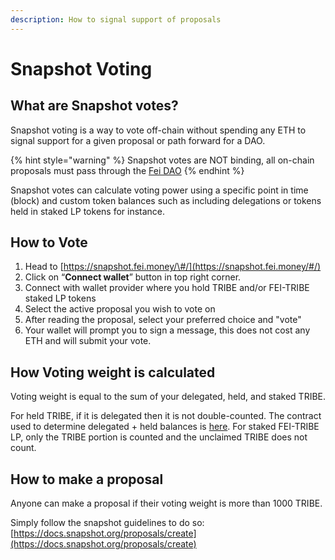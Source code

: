 ```yaml
---
description: How to signal support of proposals
---
```


# Snapshot Voting

## What are Snapshot votes?

Snapshot voting is a way to vote off-chain without spending any ETH to signal support for a given proposal or path forward for a DAO.

{% hint style="warning" %}
Snapshot votes are NOT binding, all on-chain proposals must pass through the [Fei DAO](fei-dao.md)
{% endhint %}

Snapshot votes can calculate voting power using a specific point in time \(block\) and custom token balances such as including delegations or tokens held in staked LP tokens for instance.

## How to Vote

1. Head to [https://snapshot.fei.money/\#/](https://snapshot.fei.money/#/)
2. Click on “**Connect wallet**” button in top right corner.
3. Connect with wallet provider where you hold TRIBE and/or FEI-TRIBE staked LP tokens
4. Select the active proposal you wish to vote on
5. After reading the proposal, select your preferred choice and "vote"
6. Your wallet will prompt you to sign a message, this does not cost any ETH and will submit your vote.

## How Voting weight is calculated

Voting weight is equal to the sum of your delegated, held, and staked TRIBE.

For held TRIBE, if it is delegated then it is not double-counted. The contract used to determine delegated + held balances is [here](https://etherscan.io/address/0x1165a505e8c4e82b7b98e77374c789dbd7b53f9a#code). For staked FEI-TRIBE LP, only the TRIBE portion is counted and the unclaimed TRIBE does not count.

## How to make a proposal

Anyone can make a proposal if their voting weight is more than 1000 TRIBE.

Simply follow the snapshot guidelines to do so: [https://docs.snapshot.org/proposals/create](https://docs.snapshot.org/proposals/create)



